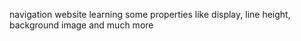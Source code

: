 navigation website learning some properties like display, line height, background image and much more 
